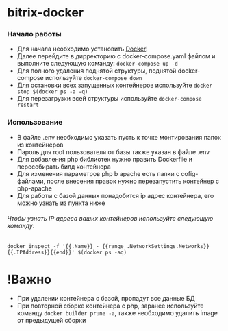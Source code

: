 # bitrix-docker

### Начало работы
* Для начала необходимо установить [Docker](https://docs.docker.com/engine/install/)!
* Далее перейдите в дирректорию с docker-compose.yaml файлом и выполните следующую команду: `docker-compose up -d`
* Для полного удаления поднятой структуры, поднятой docker-compose используйте `docker-compose down`
* Для остановки всех запущенных контейнеров используйте `docker stop $(docker ps -a -q)`
* Для перезагрузки всей структуры используйте `docker-compose restart`

### Использование
* В файле .env необходимо указать пусть к точке монтирования папок из контейнеров
* Пароль для root пользователя от базы также указан в файле .env
* Для добавления php библиотек нужно править Dockerfile и пересобирать билд контейнера
* Для изменения параметров php b apache есть папки с cofig-файлами, после внесения правок нужно перезапустить контейнер с php-apache
* Для работы с базой данных понадобится ip адрес контейнера, его можно узнать из пункта ниже

###### Чтобы узнать IP адреса ваших контейнеров используйте следующую команду: 
`docker inspect -f '{{.Name}} - {{range .NetworkSettings.Networks}}{{.IPAddress}}{{end}}' $(docker ps -aq)`
# !Важно
* При удалении контейнера с базой, пропадут все данные БД
* При повторной сборке контейнера с php, заранее используйте команду `docker builder prune -a`, также необходимо удалить image от предыдущей сборки
